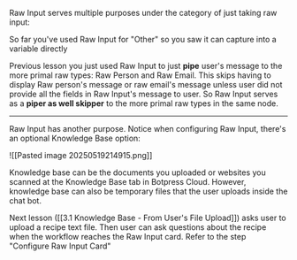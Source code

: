 Raw Input serves multiple purposes under the category of just taking raw input:

So far you've used Raw Input for "Other" so you saw it can capture into a variable directly

Previous lesson you just used Raw Input to just **pipe** user's message to the more primal raw types: Raw Person and Raw Email. This skips having to display Raw person's message or raw email's message unless user did not provide all the fields in Raw Input's message to user. So Raw Input serves as a **piper as well skipper** to the more primal raw types in the same node.

---

Raw Input has another purpose. Notice when configuring Raw Input, there's an optional Knowledge Base option:

![[Pasted image 20250519214915.png]]

Knowledge base can be the documents you uploaded or websites you scanned at the Knowledge Base tab in Botpress Cloud. However, knowledge base can also be temporary files that the user uploads inside the chat bot.

Next lesson ([[3.1 Knowledge Base - From User's File Upload]]) asks user to upload a recipe text file. Then user can ask questions about the recipe when the workflow reaches the Raw Input card. Refer to the step "Configure Raw Input Card"